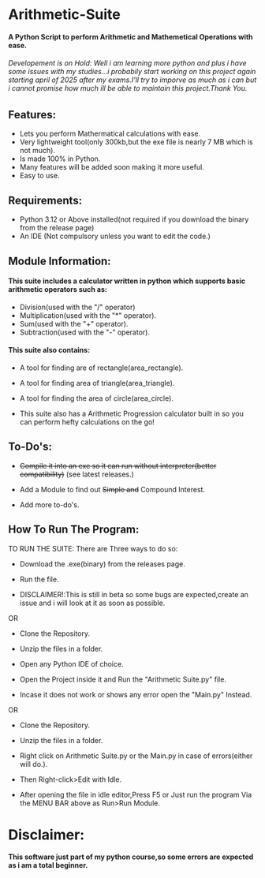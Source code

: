 
# Arithmetic-Suite

#### A Python Script to perform Arithmetic and Mathemetical Operations with ease.

###### Developement is on Hold: Well i am learning more python and plus i have some issues with my studies...i probabily start working on this project again starting april of 2025 after my exams.I'll try to imporve as much as i can but i cannot promise how much ill be able to maintain this project.Thank You.
 

## Features:

- Lets you perform Mathermatical calculations with ease.
- Very lightweight tool(only 300kb,but the exe file is nearly 7 MB which is not much).
- Is made 100% in Python. 
- Many features will be added soon making it more useful.
- Easy to use.

## Requirements:

 - Python 3.12 or Above installed(not required if you download the binary from the release page)
 - An IDE (Not compulsory unless you want to edit the code.)

## Module Information:


#### This suite includes a calculator written in python which supports basic arithmetic operators such as:
            
      
- Division(used with the "/" operator)
- Multiplication(used with the "*" operator).
- Sum(used with the "+" operator).
- Subtraction(used with the "-" operator).

#### This suite also contains:
 
- A tool for finding are of rectangle(area_rectangle).

- A tool for finding area of triangle(area_triangle).

- A tool for finding the area of circle(area_circle).

- This suite also has a Arithmetic Progression calculator built in so you can perform hefty calculations on the go!

## To-Do's:

- ~~Compile it into an exe so it can run without interpreter(better compatibility)~~ (see latest releases.)

-  Add a Module to find out ~~Simple and~~ Compound Interest.

- Add more to-do's.

## How To Run The Program:

TO RUN THE SUITE:
There are Three ways to do so:

  - Download the .exe(binary) from the releases page.

  - Run the file.

  - DISCLAIMER!:This is still in beta so some bugs are expected,create an issue and i will look at it as soon as possible.

OR

  - Clone the Repository.

  - Unzip the files in a folder.

  - Open any Python IDE of choice.

  - Open the Project inside it and Run the "Arithmetic Suite.py" file.

  - Incase it does not work or shows any error open the "Main.py" Instead.

OR

  - Clone the Repository.

  - Unzip the files in a folder.

  - Right click on Arithmetic Suite.py or the Main.py in case of errors(either will do.).

  - Then Right-click>Edit with Idle.
   
  - After opening the file in idle editor,Press F5 or Just run the program Via the MENU BAR above as Run>Run Module.
                   
  # Disclaimer:
  
  #### This software just part of my python course,so some errors are expected as i am a total beginner.
